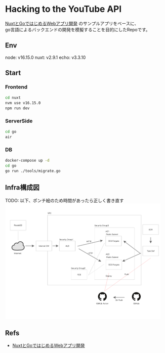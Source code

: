 # Hacking to the YouTube API

[NuxtとGoではじめるWebアプリ開発](https://www.amazon.co.jp/Nuxt%E3%81%A8Go%E3%81%A7%E3%81%AF%E3%81%98%E3%82%81%E3%82%8BWeb%E3%82%A2%E3%83%97%E3%83%AA%E9%96%8B%E7%99%BA-%E6%8A%80%E8%A1%93%E3%81%AE%E6%B3%89%E3%82%B7%E3%83%AA%E3%83%BC%E3%82%BA%EF%BC%88NextPublishing%EF%BC%89-%E5%AF%BA%E7%94%B0-%E6%99%83%E5%A4%A7-ebook/dp/B0823H9Z5L) のサンプルアプリをベースに、  
go言語によるバックエンドの開発を模擬することを目的にしたRepoです。


## Env

node: v16.15.0
nuxt: v2.9.1
echo: v3.3.10


## Start

### Frontend
``` bash
cd nuxt
nvm use v16.15.0
npm run dev

```

### ServerSide
``` bash
cd go
air
```

### DB
``` bash
docker-compose up -d
cd go
go run ./tools/migrate.go
```

## Infra構成図

TODO: 以下、ポンチ絵のため時間があったら正しく書き直す
![](images/infra構成図.png)

## Refs

* [NuxtとGoではじめるWebアプリ開発](https://www.amazon.co.jp/Nuxt%E3%81%A8Go%E3%81%A7%E3%81%AF%E3%81%98%E3%82%81%E3%82%8BWeb%E3%82%A2%E3%83%97%E3%83%AA%E9%96%8B%E7%99%BA-%E6%8A%80%E8%A1%93%E3%81%AE%E6%B3%89%E3%82%B7%E3%83%AA%E3%83%BC%E3%82%BA%EF%BC%88NextPublishing%EF%BC%89-%E5%AF%BA%E7%94%B0-%E6%99%83%E5%A4%A7-ebook/dp/B0823H9Z5L)